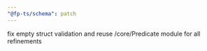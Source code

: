 ```yaml
---
"@fp-ts/schema": patch
---
```


fix empty struct validation and reuse /core/Predicate module for all refinements
